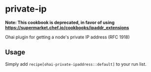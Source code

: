 # private-ip

**Note: This cookbook is deprecated, in favor of using https://supermarket.chef.io/cookbooks/ipaddr_extensions**

Ohai plugin for getting a node's private IP address (RFC 1918)

## Usage

Simply add `recipe[ohai-private-ipaddress::default]` to your run list.

